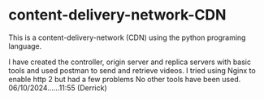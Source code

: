 # content-delivery-network-CDN
This is a content-delivery-network (CDN) using the python programing language.

I have created the controller, origin server and replica servers with basic tools
and used postman to send and retrieve videos. 
I tried using Nginx to enable http 2 but had a few problems
No other tools have been used. 
06/10/2024......11:55 (Derrick)
